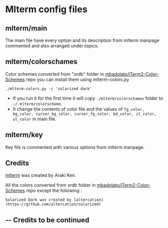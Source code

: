 # Mlterm config files

## mlterm/main 

The main file have every option and its description from mlterm manpage commented and also arranged under topics.

## mlterm/colorschames

Color schemes converted from "xrdb" folder in [mbadolato/iTerm2-Color-Schemes](https://github.com/mbadolato/iTerm2-Color-Schemes) repo you can install them using mlterm-colors.py  

    ./mlterm-colors.py -c 'solarized dark'

  - If you run it for the first time it will copy `./mlterm/colorschames` folder to `~/.mlterm/colorscheme`.
  - It change the contents of color file and the values of `fg_color, bg_color, cursor_bg_color, cursor_fg_color, bd_color, it_color, ul_color` in main file.

## mlterm/key

Key file is commented with various options from mlterm manpage.

## Credits

[mlterm](https://bitbucket.org/arakiken/mlterm) was created by Araki Ken.

All the colors converted from xrdb folder in [mbadolato/iTerm2-Color-Schemes](https://github.com/mbadolato/iTerm2-Color-Schemes) repo except the following :

    Solarized Dark was created by [altercation](https://github.com/altercation/solarized)

## -- Credits to be continued

